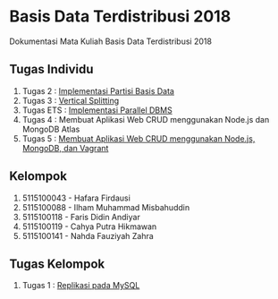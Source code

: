 # Basis Data Terdistribusi 2018
Dokumentasi Mata Kuliah Basis Data Terdistribusi 2018

## Tugas Individu
1. Tugas 2 : [Implementasi Partisi Basis Data](/Tugas-2) 
2. Tugas 3 : [Vertical Splitting](/Tugas-3) 
3. Tugas ETS : [Implementasi Parallel DBMS](/Tugas-ETS)
4. Tugas 4 : Membuat Aplikasi Web CRUD menggunakan Node.js dan MongoDB Atlas
5. Tugas 5 : [Membuat Aplikasi Web CRUD menggunakan Node.js, MongoDB, dan Vagrant](/Tugas-5)

## Kelompok
1. 5115100043 - Hafara Firdausi​
2. 5115100088 - Ilham Muhammad Misbahuddin
3. 5115100118 - Faris Didin Andiyar
4. 5115100119 - Cahya Putra Hikmawan​
5. 5115100141 - Nahda Fauziyah Zahra

## Tugas Kelompok
1. Tugas 1 : [Replikasi pada MySQL](/Tugas-1) 

